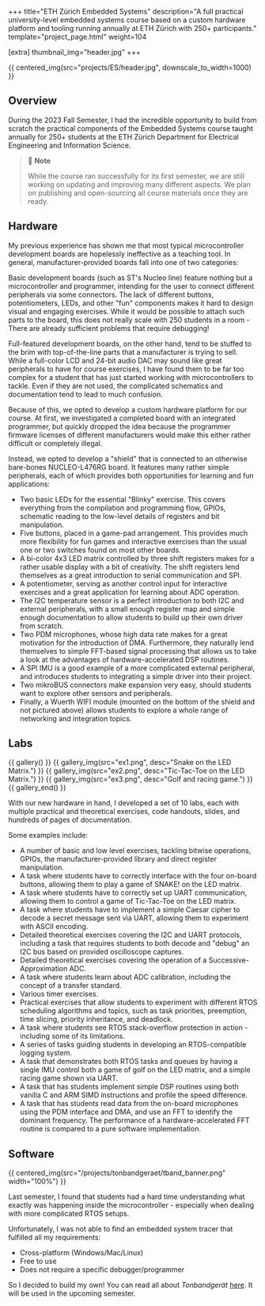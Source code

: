 +++
title="ETH Zürich Embedded Systems"
description="A full practical university-level embedded systems course based on a custom hardware platform and tooling running annually at ETH Zürich with 250+ participants."
template="project_page.html"
weight=104

[extra]
thumbnail_img="header.jpg"
+++

{{ centered_img(src="projects/ES/header.jpg", downscale_to_width=1000) }}

## Overview

During the 2023 Fall Semester, I had the incredible opportunity to build from scratch
the practical components of the Embedded Systems course taught annually for 250+ students
at the ETH Zürich Department for Electrical Engineering and Information Science.

> 🚧 **Note**
>
> While the course ran successfully for its first semester, we are still working on updating and
> improving many different aspects. We plan on publishing and open-sourcing all course materials once
> they are ready.

## Hardware

My previous experience has shown me that most typical microcontroller development boards are
hopelessly ineffective as a teaching tool. In general, manufacturer-provided boards fall into
one of two categories:

Basic development boards (such as ST's Nucleo line) feature nothing but a microcontroller and
programmer, intending for the user to connect different peripherals via some connectors. The lack
of different buttons, potentiometers, LEDs, and other "fun" components makes it hard to
design visual and engaging exercises. While it would be possible to attach such parts
to the board, this does not really scale with 250 students in a room - There are already
sufficient problems that require debugging!

Full-featured development boards, on the other hand, tend to be stuffed to the brim with top-of-the-line
parts that a manufacturer is trying to sell. While a full-color LCD and 24-bit audio DAC may sound
like great peripherals to have for course exercises, I have found them to be far too complex for a
student that has just started working with microcontrollers to tackle. Even if they are not used,
the complicated schematics and documentation tend to lead to much confusion.

Because of this, we opted to develop a custom hardware platform for our course. At first,
we investigated a completed board with an integrated programmer, but quickly dropped the idea
because the programmer firmware licenses of different manufacturers would make this
either rather difficult or completely illegal. 

Instead, we opted to develop a "shield" that is connected to an otherwise bare-bones NUCLEO-L476RG
board. It features many rather simple peripherals, each of which provides both opportunities for
learning and fun applications:

- Two basic LEDs for the essential "Blinky" exercise. This covers everything from the compilation and programming 
  flow, GPIOs, schematic reading to the low-level details of registers and bit manipulation.
- Five buttons, placed in a game-pad arrangement. This provides much more flexibility for fun games and interactive
  exercises than the usual one or two switches found on most other boards.
- A bi-color 4x3 LED matrix controlled by three shift registers makes for a rather usable display with a bit
  of creativity. The shift registers lend themselves as a great introduction to serial communication and SPI.
- A potentiometer, serving as another control input for interactive exercises and a great application for learning
  about ADC operation.
- The I2C temperature sensor is a perfect introduction to both I2C and external peripherals, with a 
  small enough register map and simple enough documentation to allow students to build up their own
  driver from scratch.
- Two PDM microphones, whose high data rate makes for a great motivation for the introduction of DMA. Furthermore,
  they naturally lend themselves to simple FFT-based signal processing that allows us to take a look
  at the advantages of hardware-accelerated DSP routines.
- A SPI IMU is a good example of a more complicated external peripheral, and introduces students to 
  integrating a simple driver into their project.
- Two mikroBUS connectors make expansion very easy, should students want to explore other sensors
  and peripherals.
- Finally, a Wuerth WIFI module (mounted on the bottom of the shield and not pictured above) allows
  students to explore a whole range of networking and integration topics.

## Labs

{{ gallery() }}
    {{ gallery_img(src="ex1.png", desc="Snake on the LED Matrix.") }}
    {{ gallery_img(src="ex2.png", desc="Tic-Tac-Toe on the LED Matrix.") }}
    {{ gallery_img(src="ex3.png", desc="Golf and racing game.") }}
{{ gallery_end() }}

With our new hardware in hand, I developed a set of 10 labs, each with multiple practical and theoretical
exercises, code handouts, slides, and hundreds of pages of documentation.

Some examples include:

- A number of basic and low level exercises, tackling bitwise operations, GPIOs, the manufacturer-provided library and 
  direct register manipulation.
- A task where students have to correctly interface with the four on-board buttons, allowing them to play a game of
  SNAKE! on the LED matrix.
- A task where students have to correctly set up UART communication, allowing them to control a game of Tic-Tac-Toe on the
  LED matrix.
- A task where students have to implement a simple Caesar cipher to decode a secret message sent via UART, allowing them
  to experiment with ASCII encoding.
- Detailed theoretical exercises covering the I2C and UART protocols, including a task that requires students to both
  decode and "debug" an I2C bus based on provided oscilloscope captures.
- Detailed theoretical exercises covering the operation of a Successive-Approximation ADC.
- A task where students learn about ADC calibration, including the concept of a transfer standard.
- Various timer exercises.
- Practical exercises that allow students to experiment with different RTOS scheduling algorithms and 
  topics, such as task priorities, preemption, time slicing, priority inheritance, and deadlock.
- A task where students see RTOS stack-overflow protection in action - including some of its limitations.
- A series of tasks guiding students in developing an RTOS-compatible logging system.
- A task that demonstrates both RTOS tasks and queues by having a single IMU control both a game of golf
  on the LED matrix, and a simple racing game shown via UART.
- A task that has students implement simple DSP routines using both vanilla C and ARM SIMD instructions and
  profile the speed difference.
- A task that has students read data from the on-board microphones using the PDM interface and DMA, and
  use an FFT to identify the dominant frequency. The performance of a hardware-accelerated FFT routine
  is compared to a pure software implementation.

## Software

{{ centered_img(src="/projects/tonbandgeraet/tband_banner.png" width="100%") }}

Last semester, I found that students had a hard time understanding what exactly was happening inside 
the microcontroller - especially when dealing with more complicated RTOS setups.

Unfortunately, I was not able to find an embedded system tracer that fulfilled all my requirements:

- Cross-platform (Windows/Mac/Linux)
- Free to use
- Does not require a specific debugger/programmer

So I decided to build my own! You can read all about *Tonbandgerät* [here](@/projects/Tonbandgeraet/index.md). It will be used in the upcoming semester.
